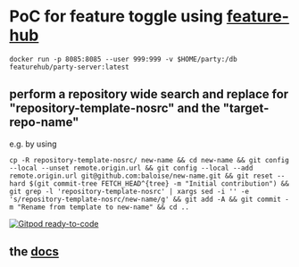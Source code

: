 # PoC for feature toggle using [feature-hub](https://www.featurehub.io/)

`docker run -p 8085:8085 --user 999:999 -v $HOME/party:/db featurehub/party-server:latest`





## perform a repository wide search and replace for "repository-template-nosrc" and the "target-repo-name"



e.g. by using

```
cp -R repository-template-nosrc/ new-name && cd new-name && git config --local --unset remote.origin.url && git config --local --add remote.origin.url git@github.com:baloise/new-name.git && git reset --hard $(git commit-tree FETCH_HEAD^{tree} -m "Initial contribution") &&  git grep -l 'repository-template-nosrc' | xargs sed -i '' -e 's/repository-template-nosrc/new-name/g' && git add -A && git commit -m "Rename from template to new-name" && cd ..
```
[![Gitpod ready-to-code](https://img.shields.io/badge/Gitpod-ready--to--code-blue?logo=gitpod)](https://gitpod.io#https://github.com/baloise/repository-template-nosrc)

## the [docs](docs/index.md)
